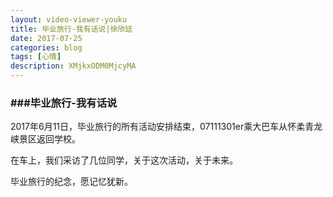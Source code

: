 ```yaml
---
layout: video-viewer-youku
title: 毕业旅行-我有话说|徐欣廷
date: 2017-07-25
categories: blog
tags: [心情]
description: XMjkxODM0MjcyMA
---
```


<h3>###毕业旅行-我有话说</h3>

2017年6月11日，毕业旅行的所有活动安排结束，07111301er乘大巴车从怀柔青龙峡景区返回学校。

在车上，我们采访了几位同学，关于这次活动，关于未来。

毕业旅行的纪念，愿记忆犹新。